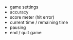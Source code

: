- game settings
- accuracy
- score meter (hit error)
- current time / remaining time
- pausing
- end / quit game
